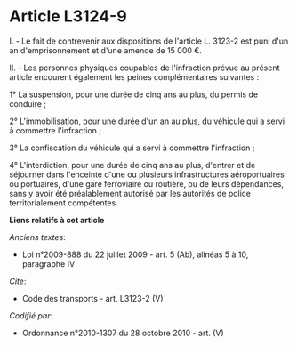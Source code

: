 # Article L3124-9

I. - Le fait de contrevenir aux dispositions de l'article L. 3123-2 est puni d'un an d'emprisonnement et d'une amende de 15
000 €. 

II. - Les personnes physiques coupables de l'infraction prévue au présent article encourent également les peines
complémentaires suivantes : 

1° La suspension, pour une durée de cinq ans au plus, du permis de conduire ; 

2° L'immobilisation, pour une durée d'un an au plus, du véhicule qui a servi à commettre l'infraction ; 

3° La confiscation du véhicule qui a servi à commettre l'infraction ; 

4° L'interdiction, pour une durée de cinq ans au plus, d'entrer et de séjourner dans l'enceinte d'une ou plusieurs
infrastructures aéroportuaires ou portuaires, d'une gare ferroviaire ou routière, ou de leurs dépendances, sans y avoir été
préalablement autorisé par les autorités de police territorialement compétentes.

**Liens relatifs à cet article**

_Anciens textes_:

  - Loi n°2009-888 du 22 juillet 2009 - art. 5 (Ab), alinéas 5 à 10, paragraphe IV

_Cite_:

  - Code des transports - art. L3123-2 (V)

_Codifié par_:

  - Ordonnance n°2010-1307 du 28 octobre 2010 - art. (V)
